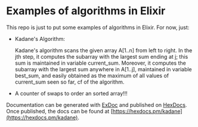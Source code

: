 # Examples of algorithms in Elixir

This repo is just to put some examples of algorithms in Elixir.
For now, just:
* Kadane's Algorithm:
  
     Kadane's algorithm scans the given array A[1..n] from left to right. In the jth step, it computes the subarray with the largest sum ending at j; this sum is        maintained in variable current_sum. Moreover, it computes the subarray with the largest sum anywhere in A[1..j], maintained in variable best_sum, and easily        obtained as the maximum of all values of current_sum seen so far, cf of the algorithm.

* A counter of swaps to order an sorted array!!!



Documentation can be generated with [ExDoc](https://github.com/elixir-lang/ex_doc)
and published on [HexDocs](https://hexdocs.pm). Once published, the docs can
be found at [https://hexdocs.pm/kadane](https://hexdocs.pm/kadane).

